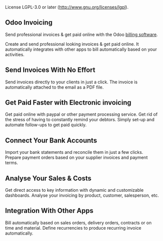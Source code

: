 License LGPL-3.0 or later (http://www.gnu.org/licenses/lgpl).

Odoo Invoicing
--------------

Send professional invoices & get paid online with the Odoo
<a href="https://www.odoo.com/page/billing">billing software</a>.

Create and send professional looking invoices & get paid online. It
automatically integrates with other apps to bill automatically based on your
activities.

Send Invoices With No Effort
----------------------------

Send invoices directly to your clients in just a click. The invoice is
automatically attached to the email as a PDF file.

Get Paid Faster with Electronic invoicing
-----------------------------------------

Get paid online with paypal or other payment processing service. Get rid of the
stress of having to constantly remind your debtors. Simply set-up and automate
follow-ups to get paid quickly.

Connect Your Bank Accounts
--------------------------

Import your bank statements and reconcile them in just a few clicks. Prepare
payment orders based on your supplier invoices and payment terms.

Analyse Your Sales & Costs
--------------------------

Get direct access to key information with dynamic and customizable dashboards.
Analyse your invoicing by product, customer, salesperson, etc.

Integration With Other Apps
---------------------------

Bill automatically based on sales orders, delivery orders, contracts or on time
and material. Define recurrencies to produce recurring invoice automatically.

